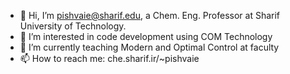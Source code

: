 - 👋 Hi, I’m pishvaie@sharif.edu, a Chem. Eng. Professor at Sharif University of Technology.
- 👀 I’m interested in code development using COM Technology
- 🌱 I’m currently teaching Modern and Optimal Control at faculty
- 📫 How to reach me: che.sharif.ir/~pishvaie

<!---
pishvaie/pishvaie is a ✨ special ✨ repository because its `README.md` (this file) appears on your GitHub profile.
You can click the Preview link to take a look at your changes.
--->
